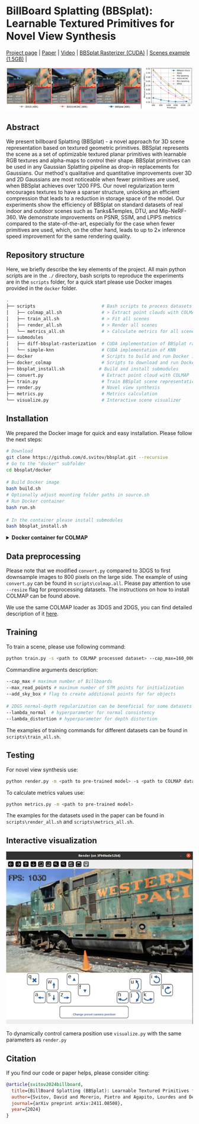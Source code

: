 # BillBoard Splatting (BBSplat): Learnable Textured Primitives for Novel View Synthesis

[Project page](https://david-svitov.github.io/BBSplat_project_page/) | [Paper](https://arxiv.org/pdf/2411.18625) | [Video](https://www.youtube.com/watch?v=uRM7WFo5vVg) | [BBSplat Rasterizer (CUDA)](https://github.com/david-svitov/diff-bbsplat-rasterization/) | [Scenes example (1.5GB)](https://drive.google.com/file/d/1gu_bDFXx38KJtwIrXo8lMVtuY-P2PFXX/view?usp=sharing) |<br>

![Teaser image](assets/readme_images/teaser.png)

## Abstract
We present billboard Splatting (BBSplat) - a novel approach for 3D scene representation based on textured geometric primitives. 
BBSplat represents the scene as a set of optimizable textured planar primitives with learnable RGB textures and alpha-maps to control 
their shape. BBSplat primitives can be used in any Gaussian Splatting pipeline as drop-in replacements for Gaussians. Our method's 
qualitative and quantitative improvements over 3D and 2D Gaussians are most noticeable when fewer primitives are used, 
when BBSplat achieves over 1200 FPS. Our novel regularization term encourages textures to have a sparser structure, 
unlocking an efficient compression that leads to a reduction in storage space of the model. Our experiments show the efficiency 
of BBSplat on standard datasets of real indoor and outdoor scenes such as Tanks&Temples, DTU, and Mip-NeRF-360. We demonstrate 
improvements on PSNR, SSIM, and LPIPS metrics compared to the state-of-the-art, especially for the case when fewer primitives
are used, which, on the other hand, leads to up to $2 \times$ inference speed improvement for the same rendering quality.

## Repository structure

Here, we briefly describe the key elements of the project. All main python scripts are in the ```./``` directory, 
bash scripts to reproduce the experiments are in the ```scripts``` folder, for a quick start please use 
Docker images provided in the ```docker``` folder.

```bash
.
├── scripts                         # Bash scripts to process datasets
│   ├── colmap_all.sh               # > Extract point clouds with COLMAP
│   ├── train_all.sh                # > Fit all scenes
│   ├── render_all.sh               # > Render all scenes
│   └── metrics_all.sh              # > Calculate metrics for all scenes
├── submodules
│   ├── diff-bbsplat-rasterization  # CUDA implementation of BBSplat rasterized
│   └── simple-knn                  # CUDA implementation of KNN
├── docker                          # Scripts to build and run Docker image
├── docker_colmap                   # Scripts to download and run Docker image for COLMAP
├── bbsplat_install.sh             # Build and install submodules
├── convert.py                      # Extract point cloud with COLMAP
├── train.py                        # Train BBSplat scene representation
├── render.py                       # Novel view synthesis 
├── metrics.py                      # Metrics calculation
└── visualize.py                    # Interactive scene visualizer
```


## Installation

We prepared the Docker image for quick and easy installation. Please follow the next steps:

```bash
# Download
git clone https://github.com/d.svitov/bbsplat.git --recursive
# Go to the "docker" subfolder
cd bbsplat/docker

# Build Docker image
bash build.sh
# Optionally adjust mounting folder paths in source.sh
# Run Docker container
bash run.sh

# In the container please install submodules 
bash bbsplat_install.sh
```

<details>
<summary><span style="font-weight: bold;">Docker container for COLMAP</span></summary>

To use COLMAP you can also use provided Docker image in the ```docker_colmap``` as follows:

```bash
cd bbsplat/docker_colmap
# Optionally adjust mounting folder paths in source.sh
# Run Docker container
bash run.sh

# The trick is that you have to install OpenCV in this container because we use "jsantisi/colmap-gpu" one
add-apt-repository universe
apt-get update
apt install python3-pip
python3 -m pip install opencv-python
```
</details>

## Data preprocessing

Please note that we modified ```convert.py``` compared to 3DGS to first downsample images to 800 pixels on the large side.
The example of using ```convert.py``` can be found in ```scripts\colmap.all```. Please pay attention to use ```--resize``` 
flag for preprocessing datasets. The instructions on how to install COLMAP can be found above.

We use the same COLMAP loader as 3DGS and 2DGS, you can find detailed description of it [here](https://github.com/graphdeco-inria/gaussian-splatting?tab=readme-ov-file#processing-your-own-scenes). 


## Training
To train a scene, please use following command:
```bash
python train.py -s <path to COLMAP processed dataset> --cap_max=160_000 --max_read_points=150_000 --add_sky_box
```
Commandline arguments description:
```bash
--cap_max # maximum number of Billboards
--max_read_points # maximum number of SfM points for initialization 
--add_sky_box # flag to create additional points for far objects

# 2DGS normal-depth regularization can be beneficial for some datasets
--lambda_normal  # hyperparameter for normal consistency
--lambda_distortion # hyperparameter for depth distortion
```

The examples of training commands for different datasets can be found in ```scripts\train_all.sh```.

## Testing
For novel view synthesis use:
```bash
python render.py -m <path to pre-trained model> -s <path to COLMAP dataset> 
```

To calculate metrics values use:
```bash
python metrics.py -m <path to pre-trained model>
```

The examples for the datasets used in the paper can be found in ```scripts\render_all.sh``` and ```scripts\metrics_all.sh```.

## Interactive visualization

![Teaser image](assets/readme_images/visualizer.png)

To dynamically control camera position use ```visualize.py``` with the same parameters as ```render.py```

## Citation
If you find our code or paper helps, please consider citing:
```bibtex
@article{svitov2024billboard,
  title={BillBoard Splatting (BBSplat): Learnable Textured Primitives for Novel View Synthesis},
  author={Svitov, David and Morerio, Pietro and Agapito, Lourdes and Del Bue, Alessio},
  journal={arXiv preprint arXiv:2411.08508},
  year={2024}
}
```
